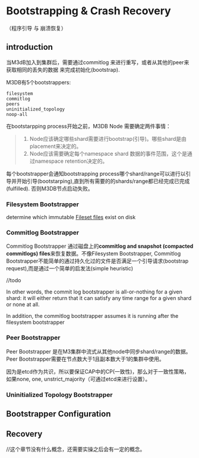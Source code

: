 # Bootstrapping & Crash Recovery
（程序引导 与 崩溃恢复）



## introduction

当M3dB加入到集群后，需要通过commitlog 来进行重写，或者从其他的peer来获取相同的丢失的数据 来完成初始化(bootstrap).

M3DB有5个bootstrappers:
```shell
filesystem
commitlog
peers
uninitialized_topology
noop-all
```
在bootstarpping process开始之前，M3DB Node 需要确定两件事情：
> 1. Node应该确定哪些shard需要进行bootstrap(引导)。哪些shard是由placement来决定的。
> 2. Node应该需要确定每个namespace shard 数据的事件范围，这个是通过namespace retention决定的。


每个bootstrapper会通知bootstrapping process哪个shard/range可以进行以引导并开始引导(bootstarping),直到所有需要的的shards/range都已经完成已完成(fulfilled).
否则M3DB节点启动失败。

### Filesystem Bootstrapper

determine which immutable [Fileset files](../M3DB/Storage.md) exist on disk

### Commitlog Bootstrapper


Commitlog Bootstrapper 通过磁盘上的**commitlog and snapshot (compacted commitlogs) files**来恢复数据。不像Filesystem Bootstrapper,
Commitlog Bootstrapper不能简单的通过持久化过的文件是否满足一个引导请求(bootstrap request),而是通过一个简单的启发法(simple heuristic)

//todo

In other words, the commit log bootstrapper is all-or-nothing for a given shard: it will either return that it can satisfy any time range for a given shard or none at all.

In addition, the commitlog bootstrapper assumes it is running after the filesystem bootstrapper

### Peer Bootstrapper

Peer Bootstrapper 是在M3集群中流式从其他node中同步shard/range的数据。Peer Bootstrapper需要在节点数大于1且副本数大于1的集群中使用。

因为是etcd作为共识，所以要保证CAP中的CP(一致性)，那么对于一致性策略，如果none, one, unstrict_majority（可通过etcd来进行设置）。

### Uninitialized Topology Bootstrapper

## Bootstrapper Configuration



## Recovery


//这个章节没有什么概念，还需要实操之后会有一定的概念。
